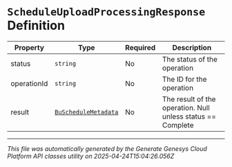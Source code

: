# `ScheduleUploadProcessingResponse` Definition

| Property | Type | Required | Description |
|----------|------|----------|-------------|
| status | `string` | No | The status of the operation |
| operationId | `string` | No | The ID for the operation |
| result | [`BuScheduleMetadata`](buschedulemetadata-definition.md) | No | The result of the operation.  Null unless status == Complete |

---

*This file was automatically generated by the Generate Genesys Cloud Platform API classes utility on 2025-04-24T15:04:26.056Z*
